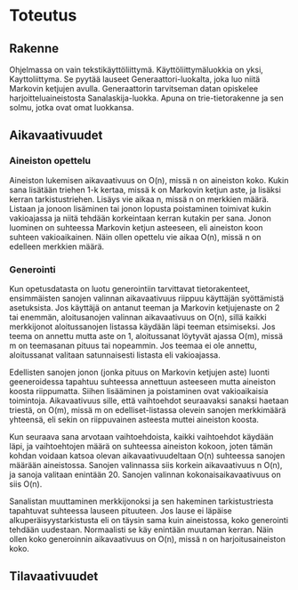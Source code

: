 # Toteutus

## Rakenne

Ohjelmassa on vain tekstikäyttöliittymä. Käyttöliittymäluokkia on yksi, Kayttoliittyma. Se pyytää lauseet Generaattori-luokalta, joka luo niitä Markovin ketjujen avulla. Generaattorin tarvitseman datan opiskelee harjoitteluaineistosta Sanalaskija-luokka. Apuna on trie-tietorakenne ja sen solmu, jotka ovat omat luokkansa.

## Aikavaativuudet

### Aineiston opettelu

Aineiston lukemisen aikavaativuus on O(n), missä n on aineiston koko. Kukin sana lisätään triehen 1-k kertaa, missä k on Markovin ketjun aste, ja lisäksi kerran tarkistustriehen. Lisäys vie aikaa n, missä n on merkkien määrä. Listaan ja jonoon lisäminen tai jonon lopusta poistaminen toimivat kukin vakioajassa ja niitä tehdään korkeintaan kerran kutakin per sana. Jonon luominen on suhteessa Markovin ketjun asteeseen, eli aineiston koon suhteen vakioaikainen. Näin ollen opettelu vie aikaa O(n), missä n on edelleen merkkien määrä.

### Generointi

Kun opetusdatasta on luotu generointiin tarvittavat tietorakenteet, ensimmäisten sanojen valinnan aikavaativuus riippuu käyttäjän syöttämistä asetuksista. Jos käyttäjä on antanut teeman ja Markovin ketjujenaste on 2 tai enemmän, aloitusanojen valinnan aikavaativuus on O(n), sillä kaikki merkkijonot aloitussanojen listassa käydään läpi teeman etsimiseksi. Jos teema on annettu mutta aste on 1, aloitussanat löytyvät ajassa O(m), missä m on teemasanan pituus tai nopeammin. Jos teemaa ei ole annettu, aloitussanat valitaan satunnaisesti listasta eli vakioajassa.

Edellisten sanojen jonon (jonka pituus on Markovin ketjujen aste) luonti geeneroidessa tapahtuu suhteessa annettuun asteeseen mutta aineiston koosta riippumatta. Siihen lisääminen ja poistaminen ovat vakioaikaisia toimintoja. Aikavaativuus sille, että vaihtoehdot seuraavaksi sanaksi haetaan triestä, on O(m), missä m on edelliset-listassa olevein sanojen merkkimäärä yhteensä, eli sekin on riippuvainen asteesta muttei aineiston koosta.

Kun seuraava sana arvotaan vaihtoehdoista, kaikki vaihtoehdot käydään läpi, ja vaihtoehtojen määrä on suhteessa aineiston kokoon, joten tämän kohdan voidaan katsoa olevan aikavaativuudeltaan O(n) suhteessa sanojen määrään aineistossa. Sanojen valinnassa siis korkein aikavaativuus n O(n), ja sanoja valitaan enintään 20. Sanojen valinnan kokonaisaikavaativuus on siis O(n).

Sanalistan muuttaminen merkkijonoksi ja sen hakeminen tarkistustriesta tapahtuvat suhteessa lauseen pituuteen. Jos lause ei läpäise alkuperäisyystarkistusta eli on täysin sama kuin aineistossa, koko generointi tehdään uudestaan. Normaalisti se käy enintään muutaman kerran. Näin ollen koko generoinnin aikavaativuus on O(n), missä n on harjoitusaineiston koko.

## Tilavaativuudet